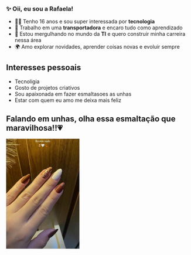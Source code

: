 ### ✨ Oii, eu sou a Rafaela!

- 👩‍💻 Tenho 16 anos e sou super interessada por **tecnologia**
- 🚚 Trabalho em uma **transportadora** e encaro tudo como aprendizado
- 🧠 Estou mergulhando no mundo da **TI** e quero construir minha carreira nessa área
- 🌍 Amo explorar novidades, aprender coisas novas e evoluir sempre

## Interesses pessoais
- Tecnoligia 
- Gosto de projetos criativos
- Sou apaixonada em fazer esmaltasoes as unhas
- Estar com quem eu amo me deixa mais feliz 

## Falando em unhas, olha essa esmaltação que maravilhosa!!💗
<img src="https://github.com/rafaelaaraujo123/rafaelaaraujo123/blob/main/Imagem%20unha.jpg" width="200" height="300">
 

